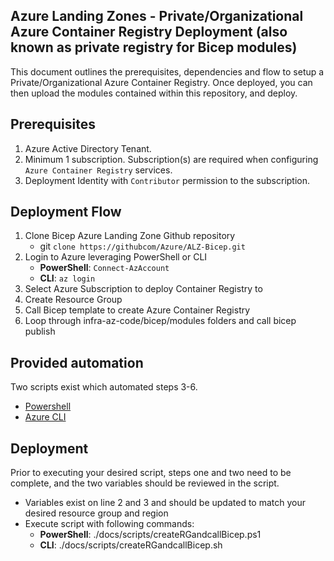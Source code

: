 <!-- markdownlint-disable -->
## Azure Landing Zones - Private/Organizational Azure Container Registry Deployment (also known as private registry for Bicep modules)
<!-- markdownlint-restore -->

This document outlines the prerequisites, dependencies and flow to setup a Private/Organizational Azure Container Registry.  Once deployed, you can then upload the modules contained within this repository, and deploy.

## Prerequisites

1. Azure Active Directory Tenant.
2. Minimum 1 subscription.  Subscription(s) are required when configuring `Azure Container Registry` services.  
3. Deployment Identity with `Contributor` permission to the subscription.  

## Deployment Flow

1. Clone Bicep Azure Landing Zone Github repository
    - git `clone https://githubcom/Azure/ALZ-Bicep.git`
2. Login to Azure leveraging PowerShell or CLI
    - **PowerShell**: `Connect-AzAccount`
    - **CLI**: `az login`
3. Select Azure Subscription to deploy Container Registry to
4. Create Resource Group
5. Call Bicep template to create Azure Container Registry
6. Loop through infra-az-code/bicep/modules folders and call bicep publish

## Provided automation

Two scripts exist which automated steps 3-6.  
* [Powershell](../scripts/createRGandcallBicep.ps1)
* [Azure CLI](../scripts/createRGandcallBicep.sh)

## Deployment
Prior to executing your desired script, steps one and two need to be complete, and the two variables should be reviewed in the script.
* Variables exist on line 2 and 3 and should be updated to match your desired resource group and region
* Execute script with following commands:
    - **PowerShell**: ./docs/scripts/createRGandcallBicep.ps1 
    - **CLI**: ./docs/scripts/createRGandcallBicep.sh 


